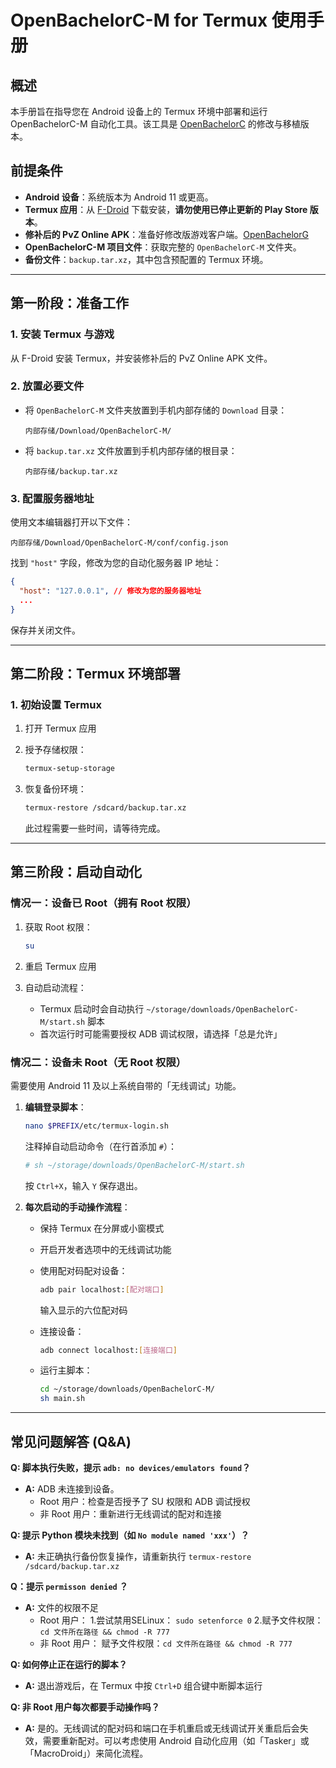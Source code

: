 # OpenBachelorC-M for Termux 使用手册

## 概述

本手册旨在指导您在 Android 设备上的 Termux 环境中部署和运行 OpenBachelorC-M 自动化工具。该工具是 [OpenBachelorC](https://github.com/pfyy/OpenBachelorC) 的修改与移植版本。

## 前提条件

- **Android 设备**：系统版本为 Android 11 或更高。
- **Termux 应用**：从 [F-Droid](https://f-droid.org/en/packages/com.termux/) 下载安装，**请勿使用已停止更新的 Play Store 版本**。
- **修补后的 PvZ Online APK**：准备好修改版游戏客户端。[OpenBachelorG](https://github.com/pfyy/OpenBachelorG)
- **OpenBachelorC-M 项目文件**：获取完整的 `OpenBachelorC-M` 文件夹。
- **备份文件**：`backup.tar.xz`，其中包含预配置的 Termux 环境。

---

## 第一阶段：准备工作

### 1. 安装 Termux 与游戏

从 F-Droid 安装 Termux，并安装修补后的 PvZ Online APK 文件。

### 2. 放置必要文件

- 将 `OpenBachelorC-M` 文件夹放置到手机内部存储的 `Download` 目录：

  ```
  内部存储/Download/OpenBachelorC-M/
  ```

- 将 `backup.tar.xz` 文件放置到手机内部存储的根目录：

  ```
  内部存储/backup.tar.xz
  ```

### 3. 配置服务器地址

使用文本编辑器打开以下文件：

```
内部存储/Download/OpenBachelorC-M/conf/config.json
```

找到 `"host"` 字段，修改为您的自动化服务器 IP 地址：

```json
{
  "host": "127.0.0.1", // 修改为您的服务器地址
  ...
}
```

保存并关闭文件。

---

## 第二阶段：Termux 环境部署

### 1. 初始设置 Termux

1. 打开 Termux 应用
2. 授予存储权限：

   ```bash
   termux-setup-storage
   ```

3. 恢复备份环境：

   ```bash
   termux-restore /sdcard/backup.tar.xz
   ```

   此过程需要一些时间，请等待完成。

---

## 第三阶段：启动自动化

### 情况一：设备已 Root（拥有 Root 权限）

1. 获取 Root 权限：

   ```bash
   su
   ```

2. 重启 Termux 应用
3. 自动启动流程：
   - Termux 启动时会自动执行 `~/storage/downloads/OpenBachelorC-M/start.sh` 脚本
   - 首次运行时可能需要授权 ADB 调试权限，请选择「总是允许」

### 情况二：设备未 Root（无 Root 权限）

需要使用 Android 11 及以上系统自带的「无线调试」功能。

1. **编辑登录脚本**：

   ```bash
   nano $PREFIX/etc/termux-login.sh
   ```

   注释掉自动启动命令（在行首添加 `#`）：

   ```bash
   # sh ~/storage/downloads/OpenBachelorC-M/start.sh
   ```

   按 `Ctrl+X`，输入 `Y` 保存退出。

2. **每次启动的手动操作流程**：

   - 保持 Termux 在分屏或小窗模式
   - 开启开发者选项中的无线调试功能
   - 使用配对码配对设备：

     ```bash
     adb pair localhost:[配对端口]
     ```

     输入显示的六位配对码

   - 连接设备：

     ```bash
     adb connect localhost:[连接端口]
     ```

   - 运行主脚本：

     ```bash
     cd ~/storage/downloads/OpenBachelorC-M/
     sh main.sh
     ```

---

## 常见问题解答 (Q&A)

**Q: 脚本执行失败，提示 `adb: no devices/emulators found`？**

- **A:** ADB 未连接到设备。
  - Root 用户：检查是否授予了 SU 权限和 ADB 调试授权
  - 非 Root 用户：重新进行无线调试的配对和连接

**Q: 提示 Python 模块未找到（如 `No module named 'xxx'`）？**

- **A:** 未正确执行备份恢复操作，请重新执行 `termux-restore /sdcard/backup.tar.xz`

**Q：提示 `permisson denied` ？**
- **A:** 文件的权限不足
    - Root 用户：
      1.尝试禁用SELinux： `sudo setenforce 0`
      2.赋予文件权限：`cd 文件所在路径 && chmod -R 777`
    - 非 Root 用户：
      赋予文件权限：`cd 文件所在路径 && chmod -R 777`

**Q: 如何停止正在运行的脚本？**

- **A:** 退出游戏后，在 Termux 中按 `Ctrl+D` 组合键中断脚本运行

**Q: 非 Root 用户每次都要手动操作吗？**

- **A:** 是的。无线调试的配对码和端口在手机重启或无线调试开关重启后会失效，需要重新配对。可以考虑使用 Android 自动化应用（如「Tasker」或「MacroDroid」）来简化流程。
